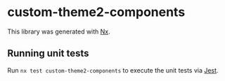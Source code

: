 # custom-theme2-components

This library was generated with [Nx](https://nx.dev).

## Running unit tests

Run `nx test custom-theme2-components` to execute the unit tests via [Jest](https://jestjs.io).
